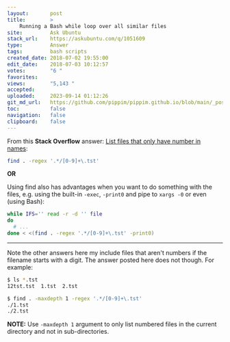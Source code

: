 ```yaml
---
layout:       post
title:        >
    Running a Bash while loop over all similar files
site:         Ask Ubuntu
stack_url:    https://askubuntu.com/q/1051609
type:         Answer
tags:         bash scripts
created_date: 2018-07-02 19:55:00
edit_date:    2018-07-03 10:12:57
votes:        "6 "
favorites:    
views:        "5,143 "
accepted:     
uploaded:     2023-09-14 01:12:26
git_md_url:   https://github.com/pippim/pippim.github.io/blob/main/_posts/2018/2018-07-02-Running-a-Bash-while-loop-over-all-similar-files.md
toc:          false
navigation:   false
clipboard:    false
---
```


From this **Stack Overflow** answer: [List files that only have number in names][1]:



``` bash
find . -regex '.*/[0-9]+\.tst'
```

**OR**

Using find also has advantages when you want to do something with the files, e.g. using the built-in `-exec`, `-print0` and pipe to `xargs -0` or even (using Bash):

``` bash
while IFS='' read -r -d '' file
do
  # ...
done < <(find . -regex '.*/[0-9]+\.tst' -print0)
```


----------

Note the other answers here my include files that aren't numbers if the filename starts with a digit. The answer posted here does not though. For example:

``` bash
$ ls *.tst
12tst.tst  1.tst  2.tst

$ find . -maxdepth 1 -regex '.*/[0-9]+\.tst'
./1.tst
./2.tst
```

**NOTE:** Use `-maxdepth 1` argument to only list numbered files in the current directory and not in sub-directories.

  [1]: https://stackoverflow.com/questions/30527166/list-files-that-only-have-number-in-names

